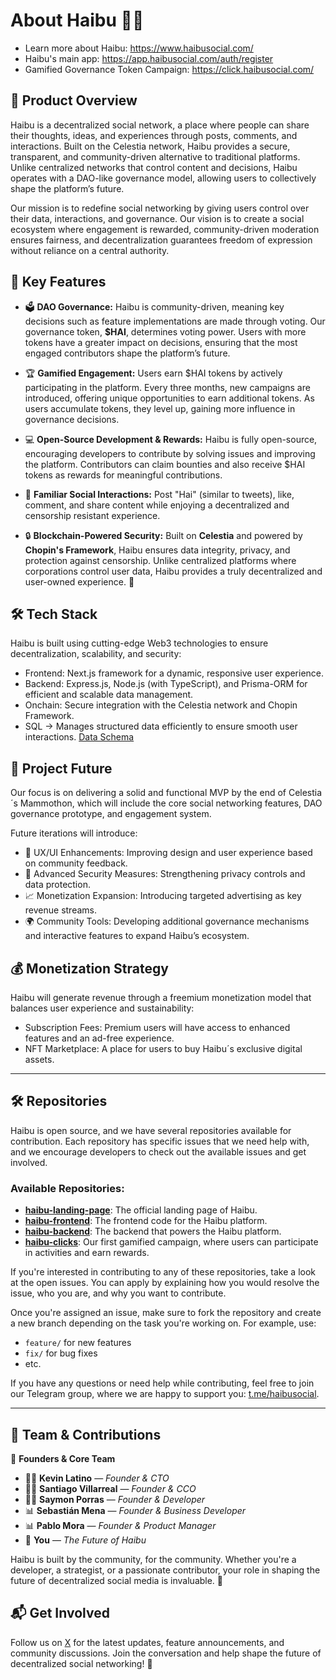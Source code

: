 # About Haibu 🐝🍯 

- Learn more about Haibu: https://www.haibusocial.com/
- Haibu's main app: https://app.haibusocial.com/auth/register
- Gamified Governance Token Campaign: https://click.haibusocial.com/

## 🚀 Product Overview  
Haibu is a decentralized social network, a place where people can share their thoughts, ideas, and experiences through posts, comments, and interactions. Built on the Celestia network, Haibu provides a secure, transparent, and community-driven alternative to traditional platforms. Unlike centralized networks that control content and decisions, Haibu operates with a DAO-like governance model, allowing users to collectively shape the platform’s future.


Our mission is to redefine social networking by giving users control over their data, interactions, and governance. Our vision is to create a social ecosystem where engagement is rewarded, community-driven moderation ensures fairness, and decentralization guarantees freedom of expression without reliance on a central authority.  

## 🌟 Key Features  
- 🗳️ **DAO Governance:** Haibu is community-driven, meaning key decisions such as feature implementations are made through voting. Our governance token, **$HAI**, determines voting power. Users with more tokens have a greater impact on decisions, ensuring that the most engaged contributors shape the platform’s future.  

- 🏆 **Gamified Engagement:** Users earn $HAI tokens by actively participating in the platform. Every three months, new campaigns are introduced, offering unique opportunities to earn additional tokens. As users accumulate tokens, they level up, gaining more influence in governance decisions.  

- 💻 **Open-Source Development & Rewards:** Haibu is fully open-source, encouraging developers to contribute by solving issues and improving the platform. Contributors can claim bounties and also receive $HAI tokens as rewards for meaningful contributions.  

- 💬 **Familiar Social Interactions:** Post "Hai" (similar to tweets), like, comment, and share content while enjoying a decentralized and censorship resistant experience.  

- 🔒 **Blockchain-Powered Security:** Built on **Celestia** and powered by **Chopin's Framework**, Haibu ensures data integrity, privacy, and protection against censorship. Unlike centralized platforms where corporations control user data, Haibu provides a truly decentralized and user-owned experience. 🚀

## 🛠️ Tech Stack  
Haibu is built using cutting-edge Web3 technologies to ensure decentralization, scalability, and security:  
- Frontend: Next.js framework for a dynamic, responsive user experience.
- Backend: Express.js, Node.js (with TypeScript), and Prisma-ORM for efficient and scalable data management.
- Onchain: Secure integration with the Celestia network and Chopin Framework.
- SQL → Manages structured data efficiently to ensure smooth user interactions.  [Data Schema](https://dbdiagram.io/d/Haibu-67a2b781263d6cf9a00c9cc5)

## 🔮 Project Future  
Our focus is on delivering a solid and functional MVP by the end of Celestia´s Mammothon, which will include the core social networking features, DAO governance prototype, and engagement system.  

Future iterations will introduce:  
- 🚀 UX/UI Enhancements: Improving design and user experience based on community feedback.  
- 🔐 Advanced Security Measures: Strengthening privacy controls and data protection.  
- 📈 Monetization Expansion: Introducing targeted advertising as key revenue streams.  
- 🌍 Community Tools: Developing additional governance mechanisms and interactive features to expand Haibu’s ecosystem.  

## 💰 Monetization Strategy  
Haibu will generate revenue through a freemium monetization model that balances user experience and sustainability: 
- Subscription Fees:
Premium users will have access to enhanced features and an ad-free experience.
- NFT Marketplace: A place for users to buy Haibu´s exclusive digital assets.


---

## 🛠️ **Repositories**  
Haibu is open source, and we have several repositories available for contribution. Each repository has specific issues that we need help with, and we encourage developers to check out the available issues and get involved.

### Available Repositories:
- **[haibu-landing-page](https://github.com/haibu-project/haibu-landing-page)**: The official landing page of Haibu.
- **[haibu-frontend](https://github.com/haibu-project/haibu-frontend)**: The frontend code for the Haibu platform.
- **[haibu-backend](https://github.com/haibu-project/haibu-backend)**: The backend that powers the Haibu platform.
- **[haibu-clicks](https://github.com/haibu-project/haibu-clicks)**: Our first gamified campaign, where users can participate in activities and earn rewards.

If you're interested in contributing to any of these repositories, take a look at the open issues. You can apply by explaining how you would resolve the issue, who you are, and why you want to contribute.

Once you're assigned an issue, make sure to fork the repository and create a new branch depending on the task you're working on. For example, use:
- `feature/` for new features
- `fix/` for bug fixes
- etc.

If you have any questions or need help while contributing, feel free to join our Telegram group, where we are happy to support you: [t.me/haibusocial](https://t.me/haibusocial).

---


## 👥 **Team & Contributions**  

🚀 **Founders & Core Team**  
- 🧑‍💻 **Kevin Latino** — *Founder & CTO*  
- 🧑‍💻 **Santiago Villarreal** — *Founder & CCO*  
- 🧑‍💻 **Saymon Porras** — *Founder & Developer*  
- 📊 **Sebastián Mena** — *Founder & Business Developer*  
- 📊 **Pablo Mora** — *Founder & Product Manager*  
- 🌟 **You** — *The Future of Haibu*  

Haibu is built by the community, for the community. Whether you're a developer, a strategist, or a passionate contributor, your role in shaping the future of decentralized social media is invaluable. 🚀

## 📬 Get Involved  
Follow us on [X](https://x.com/haibusocial) for the latest updates, feature announcements, and community discussions. Join the conversation and help shape the future of decentralized social networking! 🚀

